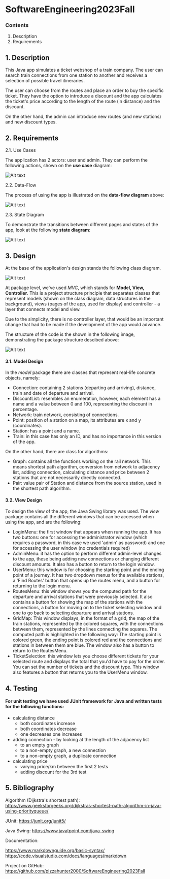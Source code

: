# SoftwareEngineering2023Fall

### Contents
1. Description
2. Requirements

## 1. Description
This Java app simulates a ticket webshop of a train company. The user can search train connections from one station to another and receives a selection of possible travel itineraries.

The user can choose from the routes and place an order to buy the specific ticket. They have the option to introduce a discount and the app calculates the ticket's price according to the length of the route (in distance) and the discount.

On the other hand, the admin can introduce new routes (and new stations) and new discount types.

## 2. Requirements

2.1. Use Cases

The application has 2 actors: user and admin. They can perform the following actions, shown on the __use case__ diagram:

![Alt text](usecase.png)

2.2. Data-Flow

The process of using the app is illustrated on the __data-flow diagram__ above:

![Alt text](dfd.png)

2.3. State Diagram

To demonstrate the transitions between different pages and states of the app, look at the following __state diagram__:

![Alt text](state.png)

## 3. Design

At the base of the application's design stands the following class diagram.

![Alt text](class.png)

At package level, we've used _MVC_, which stands for __Model, View, Controller__. This is a project structure principle that separates classes that represent models (shown on the class diagram, data structures in the background), views (pages of the app, used for display) and controller - a layer that connects model and view.

Due to the simplicity, there is no controller layer, that would be an important change that had to be made if the development of the app would advance.

The structure of the code is the shown in the following image, demonstrating the package structure descibed above:

![Alt text](structure.png)

#### 3.1. Model Design

In the _model_ package there are classes that represent real-life concrete objects, namely:
- Connection: containing 2 stations (departing and arriving), distance, train and date of departure and arrival.
- DiscountList: resembles an enumeration, however, each element has a name and a value between 0 and 100, representing the discount in percentage.
- Network: train network, consisting of connections.
- Point: position of a station on a map, its attributes are x and y (coordinates).
- Station: has a point and a name.
- Train: in this case has only an ID, and has no importance in this version of the app.

On the other hand, there are class for algorithms:
- Graph: contains all the functions working on the rail network. This means shortest path algorithm, conversion from network to adjacency list, adding connection, calculating distance and price between 2 stations that are not necessarily directly connected.
- Pair: value pair of Station and distance from the source station, used in the shortest path algorithm.

#### 3.2. View Design

To design the view of the app, the Java Swing library was used. The _view_ package contains all the different windows that can be accessed when using the app, and are the following:
 - LoginMenu: the first window that appears when running the app. It has two buttons: one for accessing the administrator window (which requires a password, in this case we used 'admin' as password) and one for accessing the user window (no credentials required)
 - AdminMenu: it has the option to perform different admin-level changes to the app, these being adding new connections or changing different discount amounts. It also has a button to return to the login window.
 - UserMenu: this window is for choosing the starting point and the ending point of a journey. It has two dropdown menus for the available stations, a 'Find Routes' button that opens up the routes menu, and a button for returning to the login menu.
 - RoutesMenu: this window shows you the computed path for the departure and arrival stations that were previously selected. It also contains a button for showing the map of the stations with the connections, a button for moving on to the ticket selecting window and one to go back to selecting departure and arrival stations. 
 - GridMap: This window displays, in the format of a grid, the map of the train stations, represented by the colored squares, with the connections between them, represented by the lines connecting the squares. The computed path is highlighted in the following way: The starting point is colored green, the ending point is colored red and the connections and stations in between them are blue. The window also has a button to return to the RoutesMenu.
 - TicketSelection: this window lets you choose different tickets for your selected route and displays the total that you'd have to pay for the order. You can set the number of tickets and the discount type. This window also features a button that returns you to the UserMenu window. 

## 4. Testing

#### For unit testing we have used JUnit framework for Java and written tests for the following functions:
- calculating distance
    - both coordinates increase
    - both coordinates decrease
    - one decreases one increases
- adding connection - by looking at the length of the adjacency list
    - to an empty graph
    - to a non-empty graph, a new connection
    - to a non-empty graph, a duplicate connection
- calculating price
    - varying price/km between the first 2 tests
    - adding discount for the 3rd test

## 5. Bibliography

Algorithm (Dijkstra's shortest path): https://www.geeksforgeeks.org/dijkstras-shortest-path-algorithm-in-java-using-priorityqueue/

JUnit: https://junit.org/junit5/

Java Swing: https://www.javatpoint.com/java-swing

Documentation:

https://www.markdownguide.org/basic-syntax/
https://code.visualstudio.com/docs/languages/markdown

Project on GitHub: https://github.com/pizzahunter2000/SoftwareEngineering2023Fall